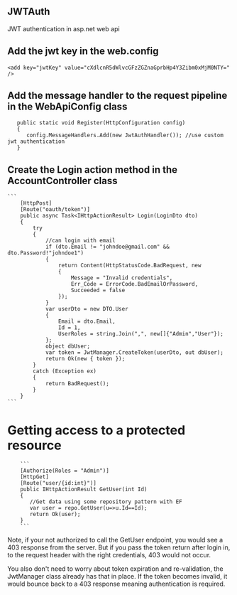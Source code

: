 ## JWTAuth
JWT authentication in asp.net web api

## Add the jwt key in the web.config
```<add key="jwtKey" value="cXdlcnR5dWlvcGFzZGZnaGprbHp4Y3Zibm0xMjM0NTY=" />```

## Add the message handler to the request pipeline in the WebApiConfig class
```
   public static void Register(HttpConfiguration config)
   {       
      config.MessageHandlers.Add(new JwtAuthHandler()); //use custom jwt authentication
   }
```   
## Create the Login action method in the AccountController class
    ```
        [HttpPost]
        [Route("oauth/token")]
        public async Task<IHttpActionResult> Login(LoginDto dto)
        {
            try
            {
                //can login with email               
                if (dto.Email != "johndoe@gmail.com" && dto.Password!"johndoe1")
                {
                    return Content(HttpStatusCode.BadRequest, new
                    {
                        Message = "Invalid credentials",
                        Err_Code = ErrorCode.BadEmailOrPassword,
                        Succeeded = false
                    });
                }
                var userDto = new DTO.User
                {
                    Email = dto.Email,
                    Id = 1,
                    UserRoles = string.Join(",", new[]{"Admin","User"});
                };
                object dbUser;
                var token = JwtManager.CreateToken(userDto, out dbUser);
                return Ok(new { token });
            }
            catch (Exception ex)
            {
                return BadRequest();
            }
        }
    ```     
# Getting access to a protected resource

        ```
        [Authorize(Roles = "Admin")]
        [HttpGet]
        [Route("user/{id:int}")]
        public IHttpActionResult GetUser(int Id)
        {
           //Get data using some repository pattern with EF
           var user = repo.GetUser(u=>u.Id==Id);
           return Ok(user);
        }
        ```
Note, if your not authorized to call the GetUser endpoint, you would see a 403 response from the server. But if you pass the token return after login in, to the request header with the right credentials, 403 would not occur.

You also don't need to worry about token expiration and re-validation, the JwtManager class already has that in place. If the token becomes invalid, it would bounce back to a 403 response meaning authentication is required.
